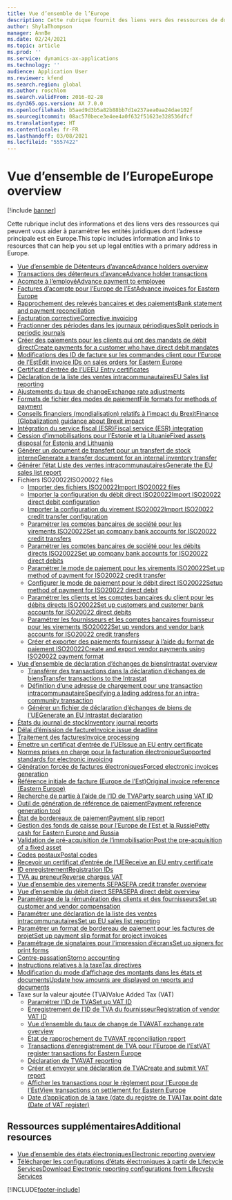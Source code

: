 ```yaml
---
title: Vue d’ensemble de l’Europe
description: Cette rubrique fournit des liens vers des ressources de documentation Microsoft Dynamics 365 Finance pour l’Europe.
author: ShylaThompson
manager: AnnBe
ms.date: 02/24/2021
ms.topic: article
ms.prod: ''
ms.service: dynamics-ax-applications
ms.technology: ''
audience: Application User
ms.reviewer: kfend
ms.search.region: global
ms.author: roschlom
ms.search.validFrom: 2016-02-28
ms.dyn365.ops.version: AX 7.0.0
ms.openlocfilehash: b5aed9d3b5a82b88bb7d1e237aea0aa24dae102f
ms.sourcegitcommit: 08ac570bece3e4ee4a0f632f51623e328536dfcf
ms.translationtype: HT
ms.contentlocale: fr-FR
ms.lasthandoff: 03/08/2021
ms.locfileid: "5557422"
---
```

# <a name="europe-overview"></a><span data-ttu-id="a5d1a-103">Vue d’ensemble de l’Europe</span><span class="sxs-lookup"><span data-stu-id="a5d1a-103">Europe overview</span></span>

[!include [banner](../includes/banner.md)]

<span data-ttu-id="a5d1a-104">Cette rubrique inclut des informations et des liens vers des ressources qui peuvent vous aider à paramétrer les entités juridiques dont l’adresse principale est en Europe.</span><span class="sxs-lookup"><span data-stu-id="a5d1a-104">This topic includes information and links to resources that can help you set up legal entities with a primary address in Europe.</span></span> 

- [<span data-ttu-id="a5d1a-105">Vue d’ensemble de Détenteurs d’avance</span><span class="sxs-lookup"><span data-stu-id="a5d1a-105">Advance holders overview</span></span>](emea-advance-holders.md)
 - [<span data-ttu-id="a5d1a-106">Transactions des détenteurs d’avance</span><span class="sxs-lookup"><span data-stu-id="a5d1a-106">Advance holder transactions</span></span>](emea-advance-holders-transactions.md)
 - [<span data-ttu-id="a5d1a-107">Acompte à l’employé</span><span class="sxs-lookup"><span data-stu-id="a5d1a-107">Advance payment to employee</span></span>](tasks/advance-payment-employee.md)
- [<span data-ttu-id="a5d1a-108">Factures d’acompte pour l’Europe de l’Est</span><span class="sxs-lookup"><span data-stu-id="a5d1a-108">Advance invoices for Eastern Europe</span></span>](emea-advance-invoice.md)
- [<span data-ttu-id="a5d1a-109">Rapprochement des relevés bancaires et des paiements</span><span class="sxs-lookup"><span data-stu-id="a5d1a-109">Bank statement and payment reconciliation</span></span>](emea-bank-reconciliation.md)
- [<span data-ttu-id="a5d1a-110">Facturation corrective</span><span class="sxs-lookup"><span data-stu-id="a5d1a-110">Corrective invoicing</span></span>](emea-corrective-invoice.md)
- [<span data-ttu-id="a5d1a-111">Fractionner des périodes dans les journaux périodiques</span><span class="sxs-lookup"><span data-stu-id="a5d1a-111">Split periods in periodic journals</span></span>](emea-create-post-periodic-journals.md)
- [<span data-ttu-id="a5d1a-112">Créer des paiements pour les clients qui ont des mandats de débit direct</span><span class="sxs-lookup"><span data-stu-id="a5d1a-112">Create payments for a customer who have direct debit mandates</span></span>](tasks/create-payments-customers-who-have-direct-debit-mandates.md)
- [<span data-ttu-id="a5d1a-113">Modifications des ID de facture sur les commandes client pour l’Europe de l’Est</span><span class="sxs-lookup"><span data-stu-id="a5d1a-113">Edit invoice IDs on sales orders for Eastern Europe</span></span>](emea-edit-invoice-id-sales-orders.md)
- [<span data-ttu-id="a5d1a-114">Certificat d’entrée de l’UE</span><span class="sxs-lookup"><span data-stu-id="a5d1a-114">EU Entry certificates</span></span>](emea-entry-certificates.md)
- [<span data-ttu-id="a5d1a-115">Déclaration de la liste des ventes intracommunautaires</span><span class="sxs-lookup"><span data-stu-id="a5d1a-115">EU Sales list reporting</span></span>](emea-eu-sales-list.md)
- [<span data-ttu-id="a5d1a-116">Ajustements du taux de change</span><span class="sxs-lookup"><span data-stu-id="a5d1a-116">Exchange rate adjustments</span></span>](emea-exchange-rate-adjustments.md)
- [<span data-ttu-id="a5d1a-117">Formats de fichier des modes de paiement</span><span class="sxs-lookup"><span data-stu-id="a5d1a-117">File formats for methods of payment</span></span>](emea-select-file-formats-for-the-method-of-payments.md)
- [<span data-ttu-id="a5d1a-118">Conseils financiers (mondialisation) relatifs à l’impact du Brexit</span><span class="sxs-lookup"><span data-stu-id="a5d1a-118">Finance (Globalization) guidance about Brexit impact</span></span>](https://businesscenter.mbs.microsoft.com/#contentdetail/GuidanceBrexitImpact)
- [<span data-ttu-id="a5d1a-119">Intégration du service fiscal (ESR)</span><span class="sxs-lookup"><span data-stu-id="a5d1a-119">Fiscal service (ESR) integration</span></span>](emea-fiscal-service-integration.md)
- [<span data-ttu-id="a5d1a-120">Cession d’immobilisations pour l’Estonie et la Lituanie</span><span class="sxs-lookup"><span data-stu-id="a5d1a-120">Fixed assets disposal for Estonia and Lithuania</span></span>](emea-credit-note-reverse-fixed-asset-sale.md)
- [<span data-ttu-id="a5d1a-121">Générer un document de transfert pour un transfert de stock interne</span><span class="sxs-lookup"><span data-stu-id="a5d1a-121">Generate a transfer document for an internal inventory transfer</span></span>](tasks/transfer-document-internal-inventory-transfer.md)
- [<span data-ttu-id="a5d1a-122">Générer l’état Liste des ventes intracommunautaires</span><span class="sxs-lookup"><span data-stu-id="a5d1a-122">Generate the EU sales list report</span></span>](tasks/eur-00011-eu-sales-list-report.md)
- <span data-ttu-id="a5d1a-123">Fichiers ISO20022</span><span class="sxs-lookup"><span data-stu-id="a5d1a-123">ISO20022 files</span></span>
  - [<span data-ttu-id="a5d1a-124">Importer des fichiers ISO20022</span><span class="sxs-lookup"><span data-stu-id="a5d1a-124">Import ISO20022 files</span></span>](emea-ISO20022-file-formats.md)
  - [<span data-ttu-id="a5d1a-125">Importer la configuration du débit direct ISO20022</span><span class="sxs-lookup"><span data-stu-id="a5d1a-125">Import ISO20022 direct debit configuration</span></span>](tasks/import-iso20022-direct-debit-configuration.md)
  - [<span data-ttu-id="a5d1a-126">Importer la configuration du virement ISO20022</span><span class="sxs-lookup"><span data-stu-id="a5d1a-126">Import ISO20022 credit transfer configuration</span></span>](tasks/import-iso20022-credit-transfer-configuration.md)
  - [<span data-ttu-id="a5d1a-127">Paramétrer les comptes bancaires de société pour les virements ISO20022</span><span class="sxs-lookup"><span data-stu-id="a5d1a-127">Set up company bank accounts for ISO20022 credit transfers</span></span>](tasks/set-up-company-bank-accounts-iso20022-credit-transfers.md)
  - [<span data-ttu-id="a5d1a-128">Paramétrer les comptes bancaires de société pour les débits directs ISO20022</span><span class="sxs-lookup"><span data-stu-id="a5d1a-128">Set up company bank accounts for ISO20022 direct debits</span></span>](tasks/set-up-company-bank-accounts-iso20022-direct-debits.md)
  - [<span data-ttu-id="a5d1a-129">Paramétrer le mode de paiement pour les virements ISO20022</span><span class="sxs-lookup"><span data-stu-id="a5d1a-129">Set up method of payment for ISO20022 credit transfer</span></span>](tasks/set-up-method-payment-iso20022-credit-transfer.md)
  - [<span data-ttu-id="a5d1a-130">Configurer le mode de paiement pour le débit direct ISO20022</span><span class="sxs-lookup"><span data-stu-id="a5d1a-130">Setup method of payment for ISO20022 direct debit</span></span>](tasks/setup-method-payment-iso20022-direct-debit.md)
  - [<span data-ttu-id="a5d1a-131">Paramétrer les clients et les comptes bancaires du client pour les débits directs ISO20022</span><span class="sxs-lookup"><span data-stu-id="a5d1a-131">Set up customers and customer bank accounts for ISO20022 direct debits</span></span>](tasks/set-up-bank-accounts-iso20022-direct-debits.md)
  - [<span data-ttu-id="a5d1a-132">Paramétrer les fournisseurs et les comptes bancaires fournisseur pour les virements ISO20022</span><span class="sxs-lookup"><span data-stu-id="a5d1a-132">Set up vendors and vendor bank accounts for ISO20022 credit transfers</span></span>](tasks/set-up-vendor-iso20022-credit-transfers.md)
  - [<span data-ttu-id="a5d1a-133">Créer et exporter des paiements fournisseur à l’aide du format de paiement ISO20022</span><span class="sxs-lookup"><span data-stu-id="a5d1a-133">Create and export vendor payments using ISO20022 payment format</span></span>](tasks/create-export-vendor-payments-iso20022-payment-format.md)
- [<span data-ttu-id="a5d1a-134">Vue d’ensemble de déclaration d’échanges de biens</span><span class="sxs-lookup"><span data-stu-id="a5d1a-134">Intrastat overview</span></span>](emea-intrastat.md)
  - [<span data-ttu-id="a5d1a-135">Transférer des transactions dans la déclaration d’échanges de biens</span><span class="sxs-lookup"><span data-stu-id="a5d1a-135">Transfer transactions to the Intrastat</span></span>](tasks/transfer-transactions-intrastat.md)
  - [<span data-ttu-id="a5d1a-136">Définition d’une adresse de chargement pour une transaction intracommunautaire</span><span class="sxs-lookup"><span data-stu-id="a5d1a-136">Specifying a lading address for an intra-community transaction</span></span>](tasks/eur-00002-specify-lading-address-intra-community.md)
  - [<span data-ttu-id="a5d1a-137">Générer un fichier de déclaration d’échanges de biens de l’UE</span><span class="sxs-lookup"><span data-stu-id="a5d1a-137">Generate an EU Intrastat declaration</span></span>](tasks/eur-00002-eu-intrastat-declaration.md)
- [<span data-ttu-id="a5d1a-138">États du journal de stock</span><span class="sxs-lookup"><span data-stu-id="a5d1a-138">Inventory journal reports</span></span>](emea-set-up-report-inventory-journal-names.md)
- [<span data-ttu-id="a5d1a-139">Délai d’émission de facture</span><span class="sxs-lookup"><span data-stu-id="a5d1a-139">Invoice issue deadline</span></span>](emea-invoice-issue-deadline.md)
- [<span data-ttu-id="a5d1a-140">Traitement des factures</span><span class="sxs-lookup"><span data-stu-id="a5d1a-140">Invoice processing</span></span>](emea-invoice-processing.md)
- [<span data-ttu-id="a5d1a-141">Émettre un certificat d’entrée de l’UE</span><span class="sxs-lookup"><span data-stu-id="a5d1a-141">Issue an EU entry certificate</span></span>](tasks/eur-00012-issue-eu-entry-certificate.md)
- [<span data-ttu-id="a5d1a-142">Normes prises en charge pour la facturation électronique</span><span class="sxs-lookup"><span data-stu-id="a5d1a-142">Supported standards for electronic invoicing</span></span>](emea-oioubl-standards-electronic-invoicing.md)
- [<span data-ttu-id="a5d1a-143">Génération forcée de factures électroniques</span><span class="sxs-lookup"><span data-stu-id="a5d1a-143">Forced electronic invoices generation</span></span>](emea-eur-forced-einvoices.md)
- [<span data-ttu-id="a5d1a-144">Référence initiale de facture (Europe de l’Est)</span><span class="sxs-lookup"><span data-stu-id="a5d1a-144">Original invoice reference (Eastern Europe)</span></span>](tasks/ee-00004-original-invoice-reference.md)
- [<span data-ttu-id="a5d1a-145">Recherche de partie à l’aide de l’ID de TVA</span><span class="sxs-lookup"><span data-stu-id="a5d1a-145">Party search using VAT ID</span></span>](tasks/eur-00015-party-search-vat-id.md)
- [<span data-ttu-id="a5d1a-146">Outil de génération de référence de paiement</span><span class="sxs-lookup"><span data-stu-id="a5d1a-146">Payment reference generation tool</span></span>](tasks/ee-00015-payment-reference-generation-tool.md)
- [<span data-ttu-id="a5d1a-147">État de bordereaux de paiement</span><span class="sxs-lookup"><span data-stu-id="a5d1a-147">Payment slip report</span></span>](emea-eur-payment-slip-report-giro.md)
- [<span data-ttu-id="a5d1a-148">Gestion des fonds de caisse pour l’Europe de l’Est et la Russie</span><span class="sxs-lookup"><span data-stu-id="a5d1a-148">Petty cash for Eastern Europe and Russia</span></span>](emea-petty-cash.md)
- [<span data-ttu-id="a5d1a-149">Validation de pré-acquisition de l’immobilisation</span><span class="sxs-lookup"><span data-stu-id="a5d1a-149">Post the pre-acquisition of a fixed asset</span></span>](emea-pre-acquisition-acquisition-fixed-asset.md)
- [<span data-ttu-id="a5d1a-150">Codes postaux</span><span class="sxs-lookup"><span data-stu-id="a5d1a-150">Postal codes</span></span>](emea-import-create-postal-codes-manually.md)
- [<span data-ttu-id="a5d1a-151">Recevoir un certificat d’entrée de l’UE</span><span class="sxs-lookup"><span data-stu-id="a5d1a-151">Receive an EU entry certificate</span></span>](tasks/eur-00012-receive-eu-entry-certificate.md)
- [<span data-ttu-id="a5d1a-152">ID enregistrement</span><span class="sxs-lookup"><span data-stu-id="a5d1a-152">Registration IDs</span></span>](emea-registration-ids.md)
- [<span data-ttu-id="a5d1a-153">TVA au preneur</span><span class="sxs-lookup"><span data-stu-id="a5d1a-153">Reverse charges VAT</span></span>](emea-reverse-charge.md)
- [<span data-ttu-id="a5d1a-154">Vue d’ensemble des virements SEPA</span><span class="sxs-lookup"><span data-stu-id="a5d1a-154">SEPA credit transfer overview</span></span>](../accounts-payable/sepa-credit-transfer.md)
- [<span data-ttu-id="a5d1a-155">Vue d’ensemble du débit direct SEPA</span><span class="sxs-lookup"><span data-stu-id="a5d1a-155">SEPA direct debit overview</span></span>](../accounts-receivable/sepa-direct-debit-overview.md)
- [<span data-ttu-id="a5d1a-156">Paramétrage de la rémunération des clients et des fournisseurs</span><span class="sxs-lookup"><span data-stu-id="a5d1a-156">Set up customer and vendor compensation</span></span>](emea-compensation-customer-vendor-transactions.md)
- [<span data-ttu-id="a5d1a-157">Paramétrer une déclaration de la liste des ventes intracommunautaires</span><span class="sxs-lookup"><span data-stu-id="a5d1a-157">Set up EU sales list reporting</span></span>](tasks/eur-00011-eu-sales-list-reporting.md)
- [<span data-ttu-id="a5d1a-158">Paramétrer un format de bordereau de paiement pour les factures de projet</span><span class="sxs-lookup"><span data-stu-id="a5d1a-158">Set up payment slip format for project invoices</span></span>](tasks/set-up-payment-slip-format-project-invoices.md)
- [<span data-ttu-id="a5d1a-159">Paramétrage de signataires pour l’impression d’écrans</span><span class="sxs-lookup"><span data-stu-id="a5d1a-159">Set up signers for print forms</span></span>](emea-set-up-signers-for-printing-forms.md)
- [<span data-ttu-id="a5d1a-160">Contre-passation</span><span class="sxs-lookup"><span data-stu-id="a5d1a-160">Storno accounting</span></span>](emea-storno.md)
- [<span data-ttu-id="a5d1a-161">Instructions relatives à la taxe</span><span class="sxs-lookup"><span data-stu-id="a5d1a-161">Tax directives</span></span>](emea-tax-directives.md)
- [<span data-ttu-id="a5d1a-162">Modification du mode d’affichage des montants dans les états et documents</span><span class="sxs-lookup"><span data-stu-id="a5d1a-162">Update how amounts are displayed on reports and documents</span></span>](emea-amount-printing-forms.md)
- <span data-ttu-id="a5d1a-163">Taxe sur la valeur ajoutée (TVA)</span><span class="sxs-lookup"><span data-stu-id="a5d1a-163">Value Added Tax (VAT)</span></span>
  - [<span data-ttu-id="a5d1a-164">Paramétrer l’ID de TVA</span><span class="sxs-lookup"><span data-stu-id="a5d1a-164">Set up VAT ID</span></span>](tasks/eur-00015-vat-id.md)
  - [<span data-ttu-id="a5d1a-165">Enregistrement de l’ID de TVA du fournisseur</span><span class="sxs-lookup"><span data-stu-id="a5d1a-165">Registration of vendor VAT ID</span></span>](tasks/eur-00015-registration-vendor-vat-id.md)
  - [<span data-ttu-id="a5d1a-166">Vue d’ensemble du taux de change de TVA</span><span class="sxs-lookup"><span data-stu-id="a5d1a-166">VAT exchange rate overview</span></span>](emea-vat-exchange-rate.md)
  - [<span data-ttu-id="a5d1a-167">État de rapprochement de TVA</span><span class="sxs-lookup"><span data-stu-id="a5d1a-167">VAT reconciliation report</span></span>](tasks/eur-00018-vat-reconciliation-report.md)
  - [<span data-ttu-id="a5d1a-168">Transactions d’enregistrement de TVA pour l’Europe de l’Est</span><span class="sxs-lookup"><span data-stu-id="a5d1a-168">VAT register transactions for Eastern Europe</span></span>](emea-vat-register-transactions.md)
  - [<span data-ttu-id="a5d1a-169">Déclaration de TVA</span><span class="sxs-lookup"><span data-stu-id="a5d1a-169">VAT reporting</span></span>](emea-vat-reporting.md)
  - [<span data-ttu-id="a5d1a-170">Créer et envoyer une déclaration de TVA</span><span class="sxs-lookup"><span data-stu-id="a5d1a-170">Create and submit VAT report</span></span>](tasks/create-submit-vat-report.md)
  - [<span data-ttu-id="a5d1a-171">Afficher les transactions pour le règlement pour l’Europe de l’Est</span><span class="sxs-lookup"><span data-stu-id="a5d1a-171">View transactions on settlement for Eastern Europe</span></span>](emea-transactions-settlement-form.md)
  - [<span data-ttu-id="a5d1a-172">Date d’application de la taxe (date du registre de TVA)</span><span class="sxs-lookup"><span data-stu-id="a5d1a-172">Tax point date (Date of VAT register)</span></span>](emea-tax-point-date.md)

## <a name="additional-resources"></a><span data-ttu-id="a5d1a-173">Ressources supplémentaires</span><span class="sxs-lookup"><span data-stu-id="a5d1a-173">Additional resources</span></span>

- [<span data-ttu-id="a5d1a-174">Vue d’ensemble des états électroniques</span><span class="sxs-lookup"><span data-stu-id="a5d1a-174">Electronic reporting overview</span></span>](../../dev-itpro/analytics/general-electronic-reporting.md)
- [<span data-ttu-id="a5d1a-175">Télécharger les configurations d’états électroniques à partir de Lifecycle Services</span><span class="sxs-lookup"><span data-stu-id="a5d1a-175">Download Electronic reporting configurations from Lifecycle Services</span></span>](../../dev-itpro/analytics/download-electronic-reporting-configuration-lcs.md)


[!INCLUDE[footer-include](../../includes/footer-banner.md)]
